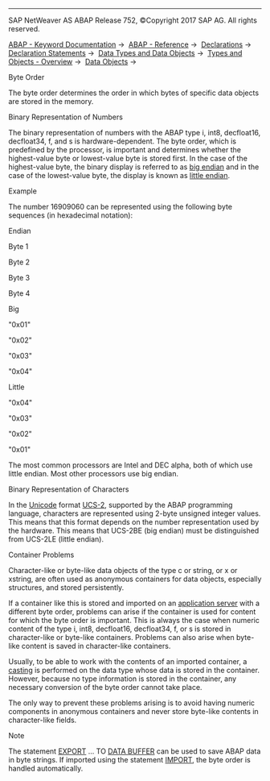   

* * *

SAP NetWeaver AS ABAP Release 752, ©Copyright 2017 SAP AG. All rights reserved.

[ABAP - Keyword Documentation](javascript:call_link\('abenabap.htm'\)) →  [ABAP - Reference](javascript:call_link\('abenabap_reference.htm'\)) →  [Declarations](javascript:call_link\('abendeclarations.htm'\)) →  [Declaration Statements](javascript:call_link\('abenabap_declarations.htm'\)) →  [Data Types and Data Objects](javascript:call_link\('abentypes_and_objects.htm'\)) →  [Types and Objects - Overview](javascript:call_link\('abentypes_objects_oview.htm'\)) →  [Data Objects](javascript:call_link\('abendata_objects.htm'\)) → 

Byte Order

The byte order determines the order in which bytes of specific data objects are stored in the memory.

Binary Representation of Numbers

The binary representation of numbers with the ABAP type i, int8, decfloat16, decfloat34, f, and s is hardware-dependent. The byte order, which is predefined by the processor, is important and determines whether the highest-value byte or lowest-value byte is stored first. In the case of the highest-value byte, the binary display is referred to as [big endian](javascript:call_link\('abenbig_endian_glosry.htm'\) "Glossary Entry") and in the case of the lowest-value byte, the display is known as [little endian](javascript:call_link\('abenlittle_endian_glosry.htm'\) "Glossary Entry").

Example

The number 16909060 can be represented using the following byte sequences (in hexadecimal notation):

Endian

Byte 1

Byte 2

Byte 3

Byte 4

Big

"0x01"

"0x02"

"0x03"

"0x04"

Little

"0x04"

"0x03"

"0x02"

"0x01"

The most common processors are Intel and DEC alpha, both of which use little endian. Most other processors use big endian.

Binary Representation of Characters

In the [Unicode](javascript:call_link\('abenunicode_glosry.htm'\) "Glossary Entry") format [UCS-2](javascript:call_link\('abenucs2_glosry.htm'\) "Glossary Entry"), supported by the ABAP programming language, characters are represented using 2-byte unsigned integer values. This means that this format depends on the number representation used by the hardware. This means that UCS-2BE (big endian) must be distinguished from UCS-2LE (little endian).

Container Problems

Character-like or byte-like data objects of the type c or string, or x or xstring, are often used as anonymous containers for data objects, especially structures, and stored persistently.

If a container like this is stored and imported on an [application server](javascript:call_link\('abenapplication_server_glosry.htm'\) "Glossary Entry") with a different byte order, problems can arise if the container is used for content for which the byte order is important. This is always the case when numeric content of the type i, int8, decfloat16, decfloat34, f, or s is stored in character-like or byte-like containers. Problems can also arise when byte-like content is saved in character-like containers.

Usually, to be able to work with the contents of an imported container, a [casting](javascript:call_link\('abencast_casting_glosry.htm'\) "Glossary Entry") is performed on the data type whose data is stored in the container. However, because no type information is stored in the container, any necessary conversion of the byte order cannot take place.

The only way to prevent these problems arising is to avoid having numeric components in anonymous containers and never store byte-like contents in character-like fields.

Note

The statement [EXPORT](javascript:call_link\('abapexport_data_cluster.htm'\)) ... TO [DATA BUFFER](javascript:call_link\('abapexport_data_cluster_medium.htm'\)) can be used to save ABAP data in byte strings. If imported using the statement [IMPORT](javascript:call_link\('abapimport_data_cluster.htm'\)), the byte order is handled automatically.